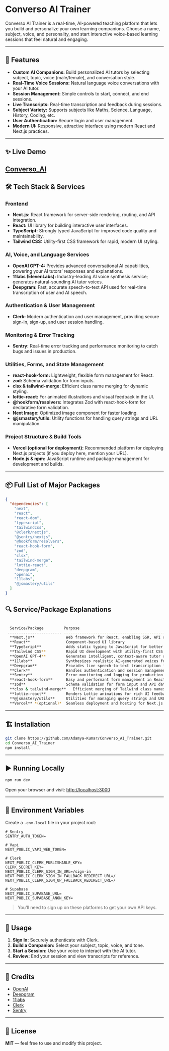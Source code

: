 # Converso AI Trainer

Converso AI Trainer is a real-time, AI-powered teaching platform that lets you build and personalize your own learning companions. Choose a name, subject, voice, and personality, and start interactive voice-based learning sessions that feel natural and engaging.

---
## 🚀 Features

- **Custom AI Companions:** Build personalized AI tutors by selecting subject, topic, voice (male/female), and conversation style.
- **Real-Time Voice Sessions:** Natural language voice conversations with your AI tutor.
- **Session Management:** Simple controls to start, connect, and end sessions.
- **Live Transcripts:** Real-time transcription and feedback during sessions.
- **Subject Variety:** Supports subjects like Maths, Science, Language, History, Coding, etc.
- **User Authentication:** Secure login and user management.
- **Modern UI:** Responsive, attractive interface using modern React and Next.js practices.

---
## ✨ Live Demo

[Converso_AI](https://conversoai-git-master-adamyas-projects-d49b2b0c.vercel.app/)
---
## 🛠️ Tech Stack & Services

### Frontend

- **Next.js:** React framework for server-side rendering, routing, and API integration.
- **React:** UI library for building interactive user interfaces.
- **TypeScript:** Strongly typed JavaScript for improved code quality and maintainability.
- **Tailwind CSS:** Utility-first CSS framework for rapid, modern UI styling.

### AI, Voice, and Language Services

- **OpenAI GPT-4:** Provides advanced conversational AI capabilities, powering your AI tutors’ responses and explanations.
- **11labs (ElevenLabs):** Industry-leading AI voice synthesis service; generates natural-sounding AI tutor voices.
- **Deepgram:** Fast, accurate speech-to-text API used for real-time transcription of user and AI speech.

### Authentication & User Management

- **Clerk:** Modern authentication and user management, providing secure sign-in, sign-up, and user session handling.

### Monitoring & Error Tracking

- **Sentry:** Real-time error tracking and performance monitoring to catch bugs and issues in production.

### Utilities, Forms, and State Management

- **react-hook-form:** Lightweight, flexible form management for React.
- **zod:** Schema validation for form inputs.
- **clsx & tailwind-merge:** Efficient class name merging for dynamic styling.
- **lottie-react:** For animated illustrations and visual feedback in the UI.
- **@hookform/resolvers:** Integrates Zod with react-hook-form for declarative form validation.
- **Next Image:** Optimized image component for faster loading.
- **@jsmastery/utils:** Utility functions for handling query strings and URL manipulation.

### Project Structure & Build Tools

- **Vercel (optional for deployment):** Recommended platform for deploying Next.js projects (if you deploy here, mention your URL).
- **Node.js & npm:** JavaScript runtime and package management for development and builds.

---

## 📦 Full List of Major Packages

```json
{
  "dependencies": [
    "next",
    "react",
    "react-dom",
    "typescript",
    "tailwindcss",
    "@clerk/nextjs",
    "@sentry/nextjs",
    "@hookform/resolvers",
    "react-hook-form",
    "zod",
    "clsx",
    "tailwind-merge",
    "lottie-react",
    "deepgram",
    "openai",
    "11labs",
    "@jsmastery/utils"
  ]
}
```
## 🔍 Service/Package Explanations
```bash

  Service/Package         Purpose                                                                  
 ------------------------ ------------------------------------------------------------------------- 
  **Next.js**              Web framework for React, enabling SSR, API routes, and static generation  
  **React**                Component-based UI library                                                
  **TypeScript**           Adds static typing to JavaScript for better maintainability              
  **Tailwind CSS**         Rapid UI development with utility-first CSS classes                      
  **OpenAI GPT-4**         Generates intelligent, context-aware tutor responses in real time        
  **11labs**               Synthesizes realistic AI-generated voices for companions                 
  **Deepgram**             Provides live speech-to-text transcription for interactive sessions      
  **Clerk**                Handles authentication and session management securely                   
  **Sentry**               Error monitoring and logging for production                              
  **react-hook-form**      Easy and performant form management in React                             
  **zod**                  Schema validation for form input and API data                            
  **clsx & tailwind-merge**   Efficient merging of Tailwind class names                              
  **lottie-react**         Renders Lottie animations for rich UI feedback                           
  **@jsmastery/utils**     Utilities for managing query strings and URLs                            
  **Vercel** *(optional)*  Seamless deployment and hosting for Next.js apps                         

```
---
## 🏗️ Installation

```bash
git clone https://github.com/Adamya-Kumar/Converso_AI_Trainer.git
cd Converso_AI_Trainer
npm install
```

---

## ▶️ Running Locally

```bash
npm run dev
```

Open your browser and visit: [http://localhost:3000](http://localhost:3000)

---

## 🔑 Environment Variables

Create a `.env.local` file in your project root:

```env
# Sentry
SENTRY_AUTH_TOKEN=

# Vapi
NEXT_PUBLIC_VAPI_WEB_TOKEN=

# Clerk
NEXT_PUBLIC_CLERK_PUBLISHABLE_KEY=
CLERK_SECRET_KEY=
NEXT_PUBLIC_CLERK_SIGN_IN_URL=/sign-in
NEXT_PUBLIC_CLERK_SIGN_IN_FALLBACK_REDIRECT_URL=/
NEXT_PUBLIC_CLERK_SIGN_UP_FALLBACK_REDIRECT_URL=/

# Supabase
NEXT_PUBLIC_SUPABASE_URL=
NEXT_PUBLIC_SUPABASE_ANON_KEY=
```

> You'll need to sign up on these platforms to get your own API keys.

---

## 📝 Usage

1. **Sign In:** Securely authenticate with Clerk.
2. **Build a Companion:** Select your subject, topic, voice, and tone.
3. **Start a Session:** Use your voice to interact with the AI tutor.
4. **Review:** End your session and view transcripts for reference.
   
---
## 🙏 Credits

- [OpenAI](https://openai.com/)
- [Deepgram](https://deepgram.com/)
- [11labs](https://www.elevenlabs.io/)
- [Clerk](https://clerk.dev/)
- [Sentry](https://sentry.io/)

---

## 📄 License

**MIT** — feel free to use and modify this project.
